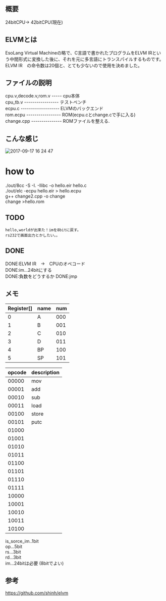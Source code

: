 ## 概要

24bitCPU→ 42bitCPU(現在)

## ELVMとは

EsoLang Virtual Machineの略で、C言語で書かれたプログラムをELVM IRという中間形式に変換した後に、それを元に多言語にトランスパイルするものです。  
ELVM IR　の命令数は20個と、とても少ないので使用を決めました。

## ファイルの説明
cpu.v,decode.v,rom.v ----- cpu本体  
cpu_tb.v ----------------- テストベンチ  
ecpu.c ------------------- ELVMのバックエンド  
rom.ecpu ----------------- ROM(ecpu.cとchange.cで手に入る)  
change.cpp --------------- ROMファイルを整える.  

## こんな感じ
![2017-09-17 16 24 47](https://user-images.githubusercontent.com/21309141/30520859-e19e6bf8-9bf0-11e7-87d2-2f23404c5cb6.jpg)

# how to

./out/8cc -S -I. -Ilibc -o hello.eir hello.c  
./out/elc -ecpu hello.eir > hello.ecpu  
g++ change2.cpp -o change  
change >hello.rom
## TODO
	hello,worldが出来た！imを8bitに戻す。  
	rs232で画面出力とかしたい。。

## DONE
DONE:ELVM IR　→　CPUのオペコード  
DONE:im...24bitにする  
DONE:負数をどうするか
DONE:jmp

## メモ

 |Register[]| name  |  num   |
 |----------|-------|--------|
 | 0        |   A   |  000   |
 | 1        |   B   |  001   |
 | 2        |   C   |  010   |
 | 3        |   D   |  011   |
 | 4        |   BP  |  100   |
 | 5        |   SP  |  101   |
 
 |  opcode  |description|
 |----------|-----------|
 |  00000   |    mov    |
 |  00001   |    add    |
 |  00010   |    sub    |
 |  00011   |    load   |
 |  00100   |    store  |
 |  00101   |    putc   |
 |  01000   |           |
 |  01001   |           |
 |  01010   |           |
 |  01011   |           |
 |  01100   |           |
 |  01101   |           |
 |  01110   |           |
 |  01111   |           |
 |  10000   |           |
 |  10001   |           |
 |  10010   |           |
 |  10011   |           |
 |  10100   |           |
 
is_sorce_im..1bit  
op...5bit  
rs...3bit  
rd...3bit  
im...24bitは必要  (8bitでよい)

## 参考

https://github.com/shinh/elvm
